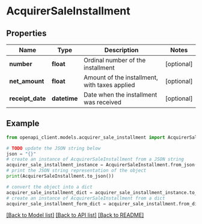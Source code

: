 # AcquirerSaleInstallment


## Properties

Name | Type | Description | Notes
------------ | ------------- | ------------- | -------------
**number** | **float** | Ordinal number of the installment | [optional] 
**net_amount** | **float** | Amount of the installment, with taxes applied | [optional] 
**receipt_date** | **datetime** | Date when the installment was received | [optional] 

## Example

```python
from openapi_client.models.acquirer_sale_installment import AcquirerSaleInstallment

# TODO update the JSON string below
json = "{}"
# create an instance of AcquirerSaleInstallment from a JSON string
acquirer_sale_installment_instance = AcquirerSaleInstallment.from_json(json)
# print the JSON string representation of the object
print(AcquirerSaleInstallment.to_json())

# convert the object into a dict
acquirer_sale_installment_dict = acquirer_sale_installment_instance.to_dict()
# create an instance of AcquirerSaleInstallment from a dict
acquirer_sale_installment_form_dict = acquirer_sale_installment.from_dict(acquirer_sale_installment_dict)
```
[[Back to Model list]](../README.md#documentation-for-models) [[Back to API list]](../README.md#documentation-for-api-endpoints) [[Back to README]](../README.md)


